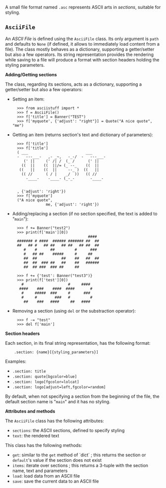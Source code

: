 A small file format named `.asc` represents ASCII arts in *sections*, suitable for styling.


## `AsciiFile`

An *ASCII File* is defined using the `AsciiFile` class. Its only argument is `path` and defaults to `None` (if defined, it allows to immediately load content from a file). The class mostly behaves as a dictionary, supporting a getter/setter but also a few operators. Its string representation provides the rendering while saving to a file will produce a format with section headers holding the styling parameters.

**Adding/Getting sections**

The class, regarding its sections, acts as a dictionary, supporting a getter/setter but also a few operators:

- Setting an item:

        >>> from asciistuff import *
        >>> f = AsciiFile()
        >>> f['title'] = Banner("TEST")
        >>> f['myquote', {'adjust': "right"}] = Quote("A nice quote", "me")
    
- Getting an item (returns section's text and dictionary of parameters):

        >>> f['title']
        >>> f['title']
        ( ___                          ___        
        -   ---___-   ,- _~,   -_-/  -   ---___- 
           (' ||     (' /| /  (_ /      (' ||    
          ((  ||    ((  ||/= (_ --_    ((  ||    
         ((   ||    ((  ||     --_ )  ((   ||    
          (( //      ( / |    _/  ))   (( //     
            -____-    -____- (_-_-       -____-  
                                                 
                                                 
        , {'adjust': 'right'})
        >>> f['myquote']
        ("A nice quote",
                     me, {'adjust': 'right'})

- Adding/replacing a section (if no section specified, the text is added to "`main`"):

        >>> f += Banner("test2")
        >>> print(f['main'][0])
                                        ####    
        ####### # ####  ###### ####### ##  ##   
        ##   ## #   ## ##   ## ##   ## ##  ##   
           #    #      ##         #      ###    
           #   ## ##    #####     #     ##      
           ##  ##           ##    ##   ##  ##   
           ##  ##  ### ##   ##    ##   ######   
           ##  ## ###  ### ##     ##            
        
        >>> f += {'test': Banner("test3")}
        >>> print(f['test'][0])
          #                    #     ####  
         ####    ###    ####  ####       # 
          #     #####  ###     #      ###  
          #     #        ###   #         # 
           ##    ###   ####     ##   ####  
                                           

- Removing a section (using `del` or the substraction operator):

        >>> f -= "test"
        >>> del f['main']


**Section headers**

Each section, in its final string representation, has the following format:

        .section: {name}[{styling_parameters}]

Examples:

- `.section: title`
- `.section: quote[bgcolor=blue]`
- `.section: logo[fgcolor=lolcat]`
- `.section: logo[adjust=left,fgcolor=random]`

By default, when not specifying a section from the beginning of the file, the default section name is "`main`" and it has no styling.

**Attributes and methods**

The `AsciiFile` class has the following attributes:

- `sections`: the ASCII sections, defined to specify styling
- `text`: the rendered text

This class has the following methods:

- `get`: similar to the `get` method of ´dict´ ; this returns the section or `default`'s value if the section does not exist
- `items`: iterate over sections ; this returns a 3-tuple with the section name, text and parameters
- `load`: load data from an ASCII file
- `save`: save the current data to an ASCII file

